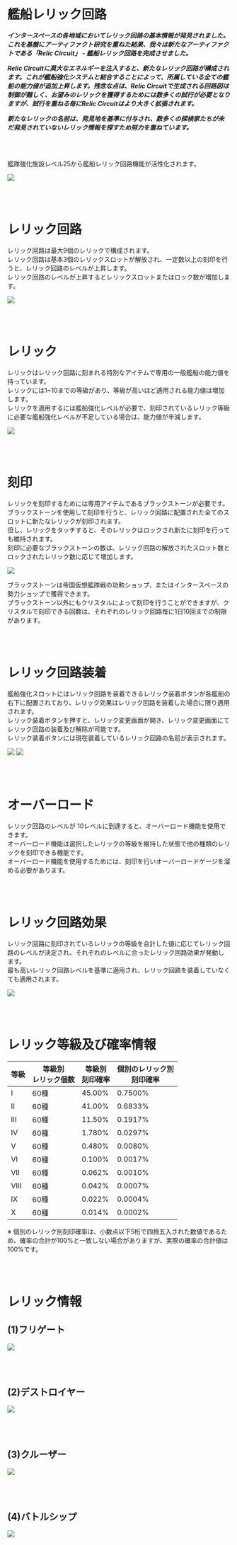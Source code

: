 # 艦船レリック回路


***インタースペースの各地域においてレリック回路の基本情報が発見されました。これを基盤にアーティファクト研究を重ねた結果、我々は新たなアーティファクトである「Relic Circuit」 - 艦船レリック回路を完成させました。***

***Relic Circuitに莫大なエネルギーを注入すると、新たなレリック回路が構成されます。これが艦船強化システムと結合することによって、所属している全ての艦船の能力値が追加上昇します。残念な点は、Relic Circuitで生成される回路図は制御が難しく、お望みのレリックを獲得するためには数多くの試行が必要となりますが、試行を重ねる毎にRelic Circuitはより大きく拡張されます。***

***新たなレリックの名前は、発見地を基準に付与され、数多くの探検家たちが未だ発見されていないレリック情報を探すため努力を重ねています。***

<br><br>


艦隊強化施設レベル25から艦船レリック回路機能が活性化されます。

![](http://d3bbxo4nelobc3.cloudfront.net/html/img/help/206_01.jpg)

<br><br>

# レリック回路

レリック回路は最大9個のレリックで構成されます。<br>
レリック回路は基本3個のレリックスロットが解放され、一定数以上の刻印を行うと、レリック回路のレベルが上昇します。<br>
レリック回路のレベルが上昇するとレリックスロットまたはロック数が増加します。

![](http://d3bbxo4nelobc3.cloudfront.net/html/img/help/206_02.jpg)

<br><br>

# レリック

レリックはレリック回路に刻まれる特別なアイテムで専用の一般艦船の能力値を持っています。<br>
レリックには1~10までの等級があり、等級が高いほど適用される能力値は増加します。<br>
レリックを適用するには艦船強化レベルが必要で、刻印されているレリック等級に必要な艦船強化レベルが不足している場合は、能力値が半減します。

![](http://d3bbxo4nelobc3.cloudfront.net/html/img/help/206_03.jpg)

<br><br>

# 刻印

レリックを刻印するためには専用アイテムであるブラックストーンが必要です。<br>
ブラックストーンを使用して刻印を行うと、レリック回路に配置された全てのスロットに新たなレリックが刻印されます。<br>
但し、レリックをタッチすると、そのレリックはロックされ新たに刻印を行っても維持されます。<br>
刻印に必要なブラックストーンの数は、レリック回路の解放されたスロット数とロックされたレリック数に応じて増加します。<br>

![](http://d3bbxo4nelobc3.cloudfront.net/html/img/help/206_04.jpg)

ブラックストーンは帝国仮想艦隊戦の功勲ショップ、またはインタースペースの勢力ショップで獲得できます。<br>
ブラックストーン以外にもクリスタルによって刻印を行うことができますが、クリスタルで刻印できる回数は、それぞれのレリック回路毎に1日10回までの制限があります。

<br><br>

# レリック回路装着

艦船強化スロットにはレリック回路を装着できるレリック装着ボタンが各艦船の右下に配置されており、レリック効果はレリック回路を装着した場合に限り適用されます。<br>
レリック装着ボタンを押すと、レリック変更画面が開き、レリック変更画面にてレリック回路の装着及び解除が可能です。<br>
レリック装着ボタンには現在装着しているレリック回路の名前が表示されます。<br>

![](http://d3bbxo4nelobc3.cloudfront.net/html/img/help/206_05.jpg)
![](http://d3bbxo4nelobc3.cloudfront.net/html/img/help/206_06.jpg)

<br><br>

# オーバーロード

レリック回路のレベルが 10レベルに到達すると、オーバーロード機能を使用できます。<br>
オーバーロード機能は選択したレリックの等級を維持した状態で他の種類のレリックを刻印できる機能です。<br>
オーバーロード機能を使用するためには、刻印を行いオーバーロードゲージを溜める必要があります。

<br><br>

# レリック回路効果

レリック回路に刻印されているレリックの等級を合計した値に応じてレリック回路のレベルが決定され、それぞれのレベルに合ったレリック回路効果が発動します。<br>
最も高いレリック回路レベルを基準に適用され、レリック回路を装着していなくても適用されます。

![](http://d3bbxo4nelobc3.cloudfront.net/html/img/help/206_07.jpg)

<br><br>

# レリック等級及び確率情報

| 等級 | 等級別<br>レリック個数 | 等級別<br>刻印確率 | 個別のレリック別<br>刻印確率 |
| - | - | - | - |
| Ⅰ | 60種 | 45.00% | 0.7500% |
| Ⅱ | 60種 | 41.00% | 0.6833% |
| Ⅲ | 60種 | 11.50% | 0.1917% |
| Ⅳ | 60種 | 1.780% | 0.0297% |
| Ⅴ | 60種 | 0.480% | 0.0080% |
| Ⅵ | 60種 | 0.100% | 0.0017% |
| Ⅶ | 60種 | 0.062% | 0.0010% |
| Ⅷ | 60種 | 0.042% | 0.0007% |
| Ⅸ | 60種 | 0.022% | 0.0004% |
| Ⅹ | 60種 | 0.014% | 0.0002% |

※ 個別のレリック別刻印確率は、小数点以下5桁で四捨五入された数値であるため、確率の合計が100%と一致しない場合がありますが、実際の確率の合計値は100%です。

<br><br>

# レリック情報

## (1)フリゲート

![](http://d3bbxo4nelobc3.cloudfront.net/html/img/help/206_001frigate_jp.jpg)


<br><br>

## (2)デストロイヤー

![](http://d3bbxo4nelobc3.cloudfront.net/html/img/help/206_002destroyer_jp.jpg)


<br><br>

## (3)クルーザー

![](http://d3bbxo4nelobc3.cloudfront.net/html/img/help/206_003cruiser_jp.jpg)


<br><br>

## (4)バトルシップ

![](http://d3bbxo4nelobc3.cloudfront.net/html/img/help/206_004battleship_jp.jpg)


<br><br>

